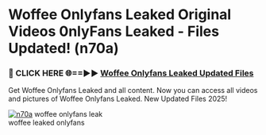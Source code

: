 # Woffee Onlyfans Leaked Original Videos 0nlyFans Leaked - Files Updated! (n70a)

<h3>🔴 CLICK HERE 🌐==►► <a href="https://tinyurl.com/x26r9saj" rel="nofollow">Woffee Onlyfans Leaked Updated Files</a></h3>

Get Woffee Onlyfans Leaked and all content. Now you can access all videos and pictures of Woffee Onlyfans Leaked. New Updated Files 2025!

[![n70a](https://i.imgur.com/LkgZPqh.gif)](https://tinyurl.com/x26r9saj)
woffee onlyfans leak<br>
woffee leaked onlyfans